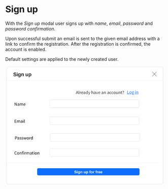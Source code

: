 # Sign up

With the *Sign up* modal user signs up with *name*, *email*, *password* and *password confirmation*.

Upon successful submit an email is sent to the given email address with a link to confirm the registration.
After the registration is confirmed, the account is enabled.

Default settings are applied to the newly created user.

<img src="signup.png" alt="signup" width="500"/>
